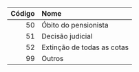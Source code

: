  | Código | Nome                       |
 | -----: | :------------------------- |
 | 50     | Óbito do pensionista       |
 | 51     | Decisão judicial           |
 | 52     | Extinção de todas as cotas |
 | 99     | Outros                     |
